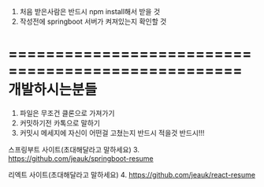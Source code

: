 1. 처음 받은사람은 반드시 npm install해서 받을 것
2. 작성전에 springboot 서버가 켜져있는지 확인할 것



===================================================
개발하시는분들
===================================================
1. 파일은 무조건 클론으로 가져가기
2. 커밋하기전 카톡으로 말하기
3. 커밋시 메세지에 자신이 어떤걸 고쳤는지 반드시 적을것 반드시!!!

스프링부트 사이트(초대해달라고 말하세요)
3. https://github.com/jeauk/springboot-resume

리엑트 사이트(초대해달라고 말하세요)
4. https://github.com/jeauk/react-resume